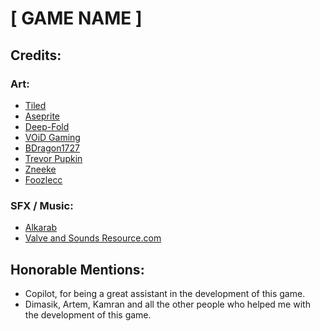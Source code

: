 # [ GAME NAME ]

## Credits:

### Art:

- [Tiled](https://www.mapeditor.org/)
- [Aseprite](https://www.aseprite.org/)
- [Deep-Fold](https://deep-fold.itch.io/)
- [VOiD Gaming](https://void1gaming.itch.io/)
- [BDragon1727](https://bdragon1727.itch.io/)
- [Trevor Pupkin](https://trevor-pupkin.itch.io/)
- [Zneeke](https://zneeke.itch.io/)
- [Foozlecc](https://foozlecc.itch.io/)

### SFX / Music:

- [Alkarab](https://freesound.org/people/Alkarab/)
- [Valve and Sounds Resource.com ](https://www.sounds-resource.com/pc_computer/halflife2episodes)

## Honorable Mentions:

- Copilot, for being a great assistant in the development of this game.
- Dimasik, Artem, Kamran and all the other people who helped me with the development of this game.
